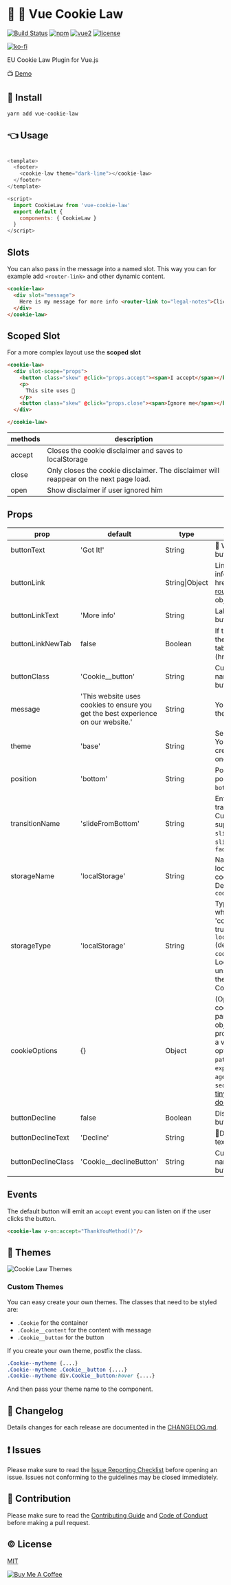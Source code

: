 # 🍪 👮 Vue Cookie Law
[![Build Status](https://travis-ci.org/apertureless/vue-cookie-law.svg?branch=develop)](https://travis-ci.org/apertureless/vue-cookie-law)
[![npm](https://img.shields.io/npm/v/vue-cookie-law.svg)](https://www.npmjs.com/package/vue-cookie-law)
[![vue2](https://img.shields.io/badge/vue-2.x-brightgreen.svg)](https://vuejs.org/)
[![license](https://img.shields.io/github/license/mashape/apistatus.svg)](https://github.com/apertureless/vue-cookie-law/blob/master/LICENSE)

[![ko-fi](https://www.ko-fi.com/img/githubbutton_sm.svg)](https://ko-fi.com/C0C1WP7C)


EU Cookie Law Plugin for Vue.js

📺 [Demo](https://apertureless.github.io/vue-cookie-law/)

## 🔧  Install
`yarn add vue-cookie-law`

## 👈 Usage

```javascript

<template>
  <footer>
    <cookie-law theme="dark-lime"></cookie-law>
  </footer>
</template>

<script>
  import CookieLaw from 'vue-cookie-law'
  export default {
    components: { CookieLaw }
  }
</script>
```

## Slots

You can also pass in the message into a named slot. This way you can for example add `<router-link>` and other dynamic content.

```html
<cookie-law>
  <div slot="message">
    Here is my message for more info <router-link to="legal-notes">Click here</router-link>
  </div>
</cookie-law>
```

## Scoped Slot

For a more complex layout use the **scoped slot**
```html
<cookie-law>
  <div slot-scope="props">
    <button class="skew" @click="props.accept"><span>I accept</span></button>
    <p>
      This site uses 🍪
    </p>
    <button class="skew" @click="props.close"><span>Ignore me</span></button>
  </div>

</cookie-law>
```
| methods | description |
|---|---|
| accept | Closes the cookie disclaimer and saves to localStorage |
| close | Only closes the cookie disclaimer. The disclaimer will reappear on the next page load. |
| open | Show disclaimer if user ignored him |

## Props
| prop | default | type | description
|---|---|---|---|
| buttonText | 'Got It!' | String | 🔘 Well, its the button text
| buttonLink |  | String\|Object | Link to more infos. Simple href or a [vue-router](https://github.com/vuejs/vue-router) Location object
| buttonLinkText | 'More info' | String | Label of link button
| buttonLinkNewTab | false | Boolean | If true, it opens the link in a new tab/window (href)
| buttonClass | 'Cookie__button' | String | Custom class name for buttons
| message | 'This website uses cookies to ensure you get the best experience on our website.' | String | Your message in the content area
| theme | 'base' | String | Selected theme. You can also create a custom one
| position | 'bottom' | String | Possible positions are `bottom` or `top`
| transitionName | 'slideFromBottom' | String | Enter and leave transitions. Currently supported `slideFromBottom`, `slideFromTop`, `fade`
| storageName | 'localStorage' | String | Name for the localStorage / cookie name. Defaults to `cookie:accepted`
| storageType | 'localStorage' | String | Type of storage, where to store 'cookies:accept': true. Can be `localStorage` (default) or `cookies`. If LocalStorage is unsupported, then used Cookies.
| cookieOptions | {} | Object | (Optional) The cookieOptions parameter is an object. And its property can be a valid cookie option, such as `path`, `domain`, `expires` / `max-age`, `samesite` or `secure`. See [tiny-cookie docs](https://github.com/Alex1990/tiny-cookie#setkey-value-options) for details.
| buttonDecline | false | Boolean | Display decline button
| buttonDeclineText | 'Decline' | String | 🔘Decline button text
| buttonDeclineClass | 'Cookie__declineButton' | String | Custom class name for decline button


## Events

The default button will emit an `accept` event you can listen on if the user clicks the button.

```html
<cookie-law v-on:accept="ThankYouMethod()"/>
```

## 💅 Themes

![Cookie Law Themes](static/cookie-law-themes.png)

### Custom Themes
You can easy create your own themes. The classes that need to be styled are:

- `.Cookie` for the container
- `.Cookie__content` for the content with message
- `.Cookie__button` for the button

If you create your own theme, postfix the class.

```css
.Cookie--mytheme {....}
.Cookie--mytheme .Cookie__button {....}
.Cookie--mytheme div.Cookie__button:hover {....}
```

And then pass your theme name to the component.

## :scroll: Changelog
Details changes for each release are documented in the [CHANGELOG.md](https://github.com/apertureless/vue-cookie-law/blob/develop/CHANGELOG.md).


## :exclamation: Issues
Please make sure to read the [Issue Reporting Checklist](https://github.com/apertureless/vue-cookie-law/blob/develop/CONTRIBUTING.md#issue-reporting-guidelines) before opening an issue. Issues not conforming to the guidelines may be closed immediately.


## :muscle: Contribution
Please make sure to read the [Contributing Guide](https://github.com/apertureless/vue-cookie-law/blob/develop/CONTRIBUTING.md) and [Code of Conduct](code-of-conduct.md) before making a pull request.

## :copyright: License

[MIT](http://opensource.org/licenses/MIT)

<a href="https://www.buymeacoffee.com/xcqjaytbl" target="_blank"><img src="https://www.buymeacoffee.com/assets/img/custom_images/purple_img.png" alt="Buy Me A Coffee" style="height: auto !important;width: auto !important;" ></a>
